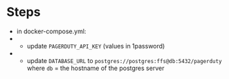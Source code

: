 
# Steps
* in docker-compose.yml:
* * update `PAGERDUTY_API_KEY` (values in 1password)
* * update `DATABASE_URL` to `postgres://postgres:ffs@db:5432/pagerduty` where `db` = the hostname of the postgres server
